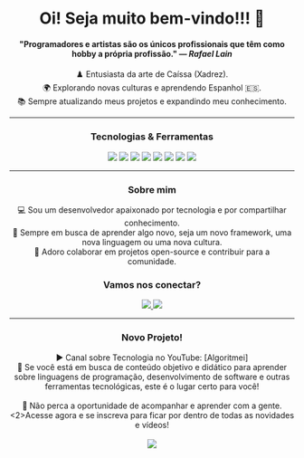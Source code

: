<h1 align="center">Oi! Seja muito bem-vindo!!! 🖖</h1>

<div align="center">
    <h4>"Programadores e artistas são os únicos profissionais que têm como hobby a própria profissão." — <i>Rafael Lain</i></h4>
    
   ♟️ Entusiasta da arte de Caíssa (Xadrez).  
   🌍 Explorando novas culturas e aprendendo Espanhol 🇪🇸.  
   📚 Sempre atualizando meus projetos e expandindo meu conhecimento.  
</div>

---

<div align="center">
    <h3>Tecnologias & Ferramentas</h3>
    <img src="https://img.shields.io/badge/Oracle-F80000?style=for-the-badge&logo=Oracle&logoColor=white"> 
    <img src="https://img.shields.io/badge/JavaScript-323330?style=for-the-badge&logo=javascript&logoColor=F7DF1E"> 
    <img src="https://img.shields.io/badge/PHP-777BB4?style=for-the-badge&logo=php&logoColor=white"> 
    <img src="https://img.shields.io/badge/CSS3-1572B6?style=for-the-badge&logo=css3&logoColor=white">
    <img src="https://img.shields.io/badge/HTML5-E34F26?style=for-the-badge&logo=html5&logoColor=white"> 
    <img src="https://img.shields.io/badge/Laravel-FF2D20?style=for-the-badge&logo=laravel&logoColor=white">
    <img src="https://img.shields.io/badge/Docker-2CA5E0?style=for-the-badge&logo=docker&logoColor=white">
    <img src="https://img.shields.io/badge/Composer-885630?style=for-the-badge&logo=Composer&logoColor=white">
</div>

---

<div align="center">
    <h3>Sobre mim</h3>
        <div align="center">
            💻 Sou um desenvolvedor apaixonado por tecnologia e por compartilhar conhecimento.
        </div>
        <div align="center">
            🚀 Sempre em busca de aprender algo novo, seja um novo framework, uma nova linguagem ou uma nova cultura. 
        </div>
        <div align="center">
        🤝 Adoro colaborar em projetos open-source e contribuir para a comunidade. 
        </div>
</div>

<div align="center">
    <h3>Vamos nos conectar?</h3>
    <a href="https://www.linkedin.com/in/pedro-ricardo-de-campos-400862284/" target="_blank">
        <img src="https://img.shields.io/badge/LinkedIn-0077B5?style=for-the-badge&logo=linkedin&logoColor=white">
    </a>
    <a href="mailto:pedro.rdcampos@hotmail.com">
        <img src="https://img.shields.io/badge/Email-D14836?style=for-the-badge&logo=gmail&logoColor=white">
    </a>
</div>

---

<div align="center">
    <h3>Novo Projeto!</h3>        
    <div align="center">
    ▶️ Canal sobre Tecnologia no YouTube: [Algoritmei] 
    </div>
    <div align="center">
    🎥 Se você está em busca de conteúdo objetivo e didático para aprender sobre linguagens de programação, desenvolvimento de software e outras ferramentas tecnológicas, este é o lugar certo para você!
    </div>
</div>
    <br>
<div align="center">
    🔔 Não perca a oportunidade de acompanhar e aprender com a gente. <2>Acesse agora</h2> e se inscreva para ficar por dentro de todas as novidades e vídeos!
</div>
    <br>
<div align="center">
        <a href="https://www.youtube.com/@algoritmei" target="_blank">
            <img src="https://img.shields.io/badge/YouTube-FF0000?style=for-the-badge&logo=youtube&logoColor=white">
        </a>
    </div>
</div>

